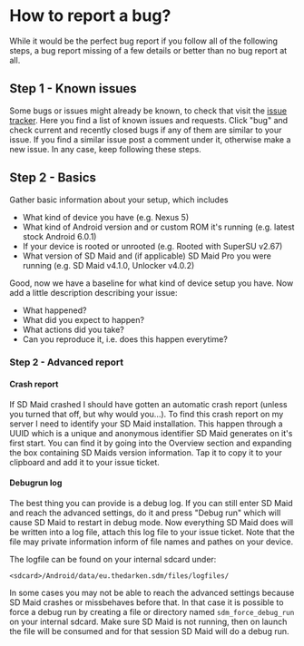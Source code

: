 # How to report a bug?

While it would be the perfect bug report if you follow all of the following steps, a bug report missing of a few details or better than no bug report at all.

## Step 1 - Known issues
Some bugs or issues might already be known, to check that visit the [issue tracker](https://github.com/d4rken/sdmaid-public/issues). Here you find a list of known issues and requests. Click "bug" and check current and recently closed bugs if any of them are similar to your issue. If you find a similar issue post a comment under it, otherwise make a new issue. In any case, keep following these steps.

## Step 2 - Basics
Gather basic information about your setup, which includes
* What kind of device you have (e.g. Nexus 5)
* What kind of Android version and or custom ROM it's running (e.g. latest stock Android 6.0.1)
* If your device is rooted or unrooted (e.g. Rooted with SuperSU v2.67)
* What version of SD Maid and (if applicable) SD Maid Pro you were running (e.g. SD Maid v4.1.0, Unlocker v4.0.2)

Good, now we have a baseline for what kind of device setup you have. Now add a little description describing your issue:
* What happened?
* What did you expect to happen?
* What actions did you take?
* Can you reproduce it, i.e. does this happen everytime?

### Step 2 - Advanced report
#### Crash report
If SD Maid crashed I should have gotten an automatic crash report (unless you turned that off, but why would you...). To find this crash report on my server I need to identify your SD Maid installation. This happen through a UUID which is a unique and anonymous identifier SD Maid generates on it's first start. You can find it by going into the Overview section and expanding the box containing SD Maids version information. Tap it to copy it to your clipboard and add it to your issue ticket.

#### **Debugrun log**
The best thing you can provide is a debug log.
If you can still enter SD Maid and reach the advanced settings, do it and press "Debug run" which will cause SD Maid to restart in debug mode.
Now everything SD Maid does will be written into a log file, attach this log file to your issue ticket. Note that the file may private information inform of file names and pathes on your device.

The logfile can be found on your internal sdcard under:
```
<sdcard>/Android/data/eu.thedarken.sdm/files/logfiles/
```

In some cases you may not be able to reach the advanced settings because SD Maid crashes or missbehaves before that. In that case it is possible to force a debug run by creating a file or directory named ```sdm_force_debug_run``` on your internal sdcard. Make sure SD Maid is not running, then on launch the file will be consumed and for that session SD Maid will do a debug run.